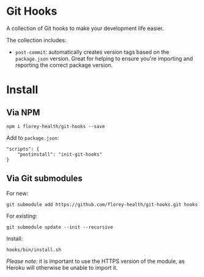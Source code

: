 # Git Hooks

A collection of Git hooks to make your development life easier.

The collection includes:

- `post-commit`: automatically creates version tags based on the `package.json` version. Great for helping to ensure you're importing and reporting the correct package version. 


# Install

## Via NPM

```
npm i florey-health/git-hooks --save
```

Add to `package.json`:

```
"scripts": {
    "postinstall": "init-git-hooks"
}
```


## Via Git submodules

For new:

```
git submodule add https://github.com/florey-health/git-hooks.git hooks
```

For existing:
```
git submodule update --init --recursive
```

Install:
```
hooks/bin/install.sh
```

*Please note:* it is important to use the HTTPS version of the module, as Heroku will otherwise be unable to import it.
